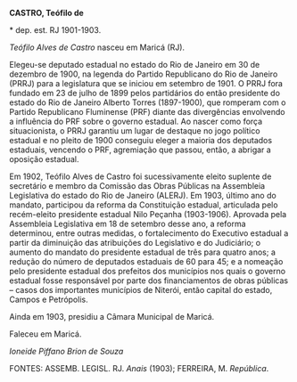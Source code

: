 **CASTRO, Teófilo de**

\* dep. est. RJ 1901-1903.

*Teófilo Alves de Castro* nasceu em Maricá (RJ).

Elegeu-se deputado estadual no estado do Rio de Janeiro em 30 de
dezembro de 1900, na legenda do Partido Republicano do Rio de Janeiro
(PRRJ) para a legislatura que se iniciou em setembro de 1901. O PRRJ
fora fundado em 23 de julho de 1899 pelos partidários do então
presidente do estado do Rio de Janeiro Alberto Torres (1897-1900), que
romperam com o Partido Republicano Fluminense (PRF) diante das
divergências envolvendo a influência do PRF sobre o governo estadual. Ao
nascer como força situacionista, o PRRJ garantiu um lugar de destaque no
jogo político estadual e no pleito de 1900 conseguiu eleger a maioria
dos deputados estaduais, vencendo o PRF, agremiação que passou, então, a
abrigar a oposição estadual.

Em 1902, Teófilo Alves de Castro foi sucessivamente eleito suplente de
secretário e membro da Comissão das Obras Públicas na Assembleia
Legislativa do estado do Rio de Janeiro (ALERJ). Em 1903, último ano do
mandato, participou da reforma da Constituição estadual, articulada pelo
recém-eleito presidente estadual Nilo Peçanha (1903-1906). Aprovada pela
Assembleia Legislativa em 18 de setembro desse ano, a reforma
determinou, entre outras medidas, o fortalecimento do Executivo estadual
a partir da diminuição das atribuições do Legislativo e do Judiciário; o
aumento do mandato do presidente estadual de três para quatro anos; a
redução do número de deputados estaduais de 60 para 45; e a nomeação
pelo presidente estadual dos prefeitos dos municípios nos quais o
governo estadual fosse responsável por parte dos financiamentos de obras
públicas – casos dos importantes municípios de Niterói, então capital do
estado, Campos e Petrópolis.

Ainda em 1903, presidiu a Câmara Municipal de Maricá.

Faleceu em Maricá.

*Ioneide Piffano Brion de Souza*

FONTES: ASSEMB. LEGISL. RJ. *Anais* (1903); FERREIRA, M. *República*.
